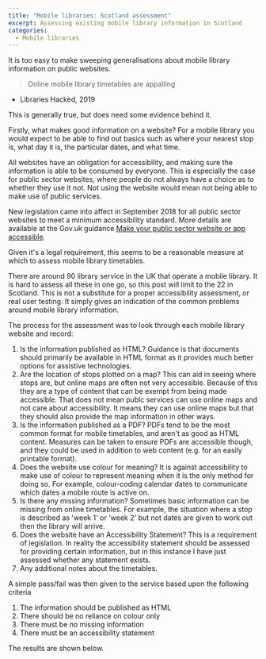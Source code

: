 ```yaml
---
title: "Mobile libraries: Scotland assessment"
excerpt: Assessing existing mobile library information in Scotland
categories:
  - Mobile libraries
---
```


It is too easy to make sweeping generalisations about mobile library information on public websites.

> Online mobile library timetables are appalling
- Libraries Hacked, 2019

This is generally true, but does need some evidence behind it.

Firstly, what makes good information on a website? For a mobile library you would expect to be able to find out basics such as where your nearest stop is, what day it is, the particular dates, and what time. 

All websites have an obligation for accessibility, and making sure the information is able to be consumed by everyone. This is especially the case for public sector websites, where people do not always have a choice as to whether they use it not. Not using the website would mean not being able to make use of public services.

New legislation came into affect in September 2018 for all public sector websites to meet a minimum accessibility standard. More details are available at the Gov.uk guidance [Make your public sector website or app accessible](https://www.gov.uk/guidance/accessibility-requirements-for-public-sector-websites-and-apps).

Given it's a legal requirement, this seems to be a reasonable measure at which to assess mobile library timetables.

There are around 90 library service in the UK that operate a mobile library. It is hard to assess all these in one go, so this post will limit to the 22 in Scotland. This is not a substitute for a proper accessibility assessment, or real user testing. It simply gives an indication of the common problems around mobile library information.

The process for the assessment was to look through each mobile library website and record:

1. Is the information published as HTML? Guidance is that documents should primarily be available in HTML format as it provides much better options for assistive technologies.
2. Are the location of stops plotted on a map? This can aid in seeing where stops are, but online maps are often not very accessible. Because of this they are a type of content that can be exempt from being made accessible. That does not mean publc services can use online maps and not care about accessibility. It means they can use online maps but that they should also provide the map information in other ways.
3. Is the information published as a PDF? PDFs tend to be the most common format for mobile timetables, and aren't as good as HTML content. Measures can be taken to ensure PDFs are accessible though, and they could be used in addition to web content (e.g. for an easily printable format).
4. Does the website use colour for meaning? It is against accessibility to make use of colour to represent meaning when it is the only method for doing so. For example, colour-coding calendar dates to communicate which dates a mobile route is active on.
5. Is there any missing information? Sometimes basic information can be missing from online timetables. For example, the situation where a stop is described as 'week 1' or 'week 2' but not dates are given to work out then the library will arrive.
6. Does the website have an Accessibility Statement? This is a requirement of legislation. In reality the accessibility statement should be assessed for providing certain information, but in this instance I have just assessed whether any statement exists.
7. Any additional notes about the timetables.

A simple pass/fail was then given to the service based upon the following criteria

1. The information should be published as HTML
2. There should be no reliance on colour only
3. There must be no missing information
4. There must be an accessibility statement

The results are shown below.

<div class="container"><table class="cell-border" id="tblscottishmobiles"></table></div>
